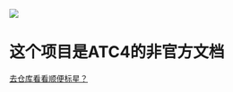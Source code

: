![](https://i.waifu.pics/4Ni15Gm.jpg)

# 这个项目是ATC4的非官方文档

[去仓库看看顺便标星？](https://github.com/Sjshi763/interpret-ATC4)